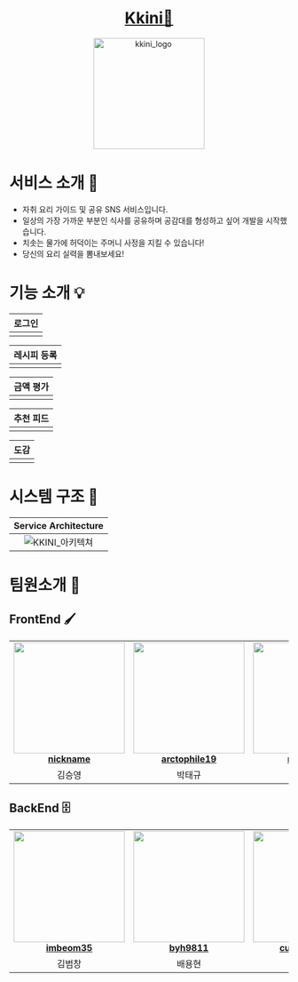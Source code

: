 <div align="center">

# [Kkini🍴](https://i9c210.p.ssafy.io/) 

<img src="https://github.com/Lets-Travel-Well/.github/assets/50614241/d6ac95d0-0c98-4746-8fe2-ee7ca3f41030" alt="kkini_logo" width="200" height="200">

</div>

# 서비스 소개 🚩
* 자취 요리 가이드 및 공유 SNS 서비스입니다.
* 일상의 가장 가까운 부분인 식사를 공유하며 공감대를 형성하고 싶어 개발을 시작했습니다.
* 치솟는 물가에 허덕이는 주머니 사정을 지킬 수 있습니다!
* 당신의 요리 실력을 뽐내보세요!

# 기능 소개 💡
<div align="center">

| 로그인 |
|:---:|
|     |

| 레시피 등록 |
|:------:|
|        |

| 금액 평가 |
|:-----:|
|       |

| 추천 피드 |
|:-----:|
|       |

| 도감 |
|:--:|
|    |

</div> 


# 시스템 구조 🦴
<div align="center">

|                                              Service Architecture                                               |
|:---------------------------------------------------------------------------------------------------------------:|
| ![KKINI_아키텍쳐](https://github.com/Lets-Travel-Well/.github/assets/50614241/68710d2a-b753-4bd0-9407-50f8618561a2) |  

</div> 

# 팀원소개 🤝
## FrontEnd 🖌️
<table align="center">
    <tr align="center">
        <td style="min-width: 150px;">
            <a href="https://github.com/nickname">
              <img src="https://avatars.githubusercontent.com/u/97426151?v=4" width="200">
              <br />
              <b>nickname</b>
            </a>
        </td>
        <td style="min-width: 150px;">
            <a href="https://github.com/arctophile19">
              <img src="https://avatars.githubusercontent.com/u/97426151?v=4" width="200">
              <br />
              <b>arctophile19</b>
            </a> 
        </td>
        <td style="min-width: 150px;">
            <a href="https://github.com/nickname">
              <img src="https://avatars.githubusercontent.com/u/97426151?v=4" width="200">
              <br />
              <b>nickname</b>
            </a> 
        </td>
    </tr>
    <tr align="center">
        <td>
            김승영
        </td>
        <td>
            박태규
        </td>
        <td>
            이승태
        </td>
    </tr>
</table>

## BackEnd 🗄️
<table align="center">
    <tr align="center">
        <td style="min-width: 150px;">
            <a href="https://github.com/imbeom35">
              <img src="https://avatars.githubusercontent.com/u/97426151?v=4" width="200">
              <br />
              <b>imbeom35</b>
            </a> 
        </td>
        <td style="min-width: 150px;">
            <a href="https://github.com/byh9811">
              <img src="https://avatars.githubusercontent.com/u/50614241?v=4" width="200">
              <br />
              <b>byh9811</b>
            </a> 
        </td>
        <td style="min-width: 150px;">
            <a href="https://github.com/cutepassions">
              <img src="https://avatars.githubusercontent.com/u/105566077?v=4" width="200">
              <br />
              <b>cutepassions</b>
            </a> 
        </td>
    </tr>
    <tr align="center">
        <td>
            김범창
        </td>
        <td>
            배용현
        </td>
        <td>
            진병욱
        </td>
    </tr>
</table>